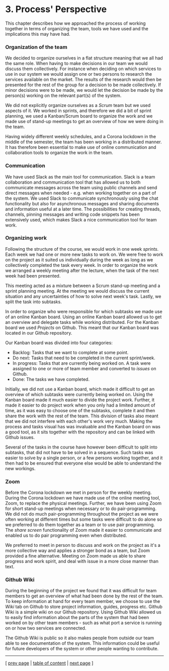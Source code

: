 # 3. Process' Perspective
This chapter describes how we approached the process of working together in terms of organizing the team, tools we have used and the implications this may have had.

### Organization of the team
We decided to organize ourselves in a flat structure meaning that we all had the same role. When having to make decisions in our team we would discuss them collectively. For instance when deciding on which services to use in our system we would assign one or two persons to research the services available on the market. The results of the research would then be presented for the rest of the group for a decision to be made collectively. If minor decisions were to be made, we would let the decision be made by the person(s) working on the relevant part(s) of the system. 

We did not explicitly organize ourselves as a *Scrum* team but we used aspects of it. We worked in sprints, and therefore we did a bit of sprint planning, we used a Kanban/Scrum board to organize the work and we made use of stand-up meetings to get an overview of how we were doing in the team. 

Having widely different weekly schedules, and a Corona lockdown in the middle of the semester, the team has been working in a distributed manner. It has therefore been essential to make use of online communication and collaboration tools to organize the work in the team.

### Communication
We have used Slack as the main tool for communication. Slack is a team collaboration and communication tool that has allowed us to both communicate messages across the team using public channels and send direct messages when needed - e.g. when working together on a part of the system. We used Slack to communicate synchronously using the chat functionality but also for asynchronous messages and sharing documents and information useful at a later time. The possibilities for creating threads, channels, pinning messages and writing code snippets has been extensively used, which makes Slack a nice communication tool for team work.

### Organizing work
Following the structure of the course, we would work in one week *sprints*. Each week we had one or more new tasks to work on. We were free to work on the project as it suited us individually during the week as long as we collectively completed the task every week. In order to organize the work we arranged a weekly meeting after the lecture, when the task of the next week had been presented. 

This meeting acted as a mixture between a Scrum stand-up meeting and a sprint planning meeting. At the meeting we would discuss the current situation and any uncertainties of how to solve next week's task. Lastly, we split the task into subtasks. 

In order to organize who were responsible for which subtasks we made use of an online Kanban board. Using an online Kanban board allowed us to get an overview and delegate tasks while working distributed. For the Kanban board we used *Projects* on Github. This meant that our Kanban board was located in our Github repository.

Our Kanban board was divided into four categories:
- Backlog: Tasks that we want to complete at some point.
- Do next: Tasks that need to be completed in the current sprint/week.
- In progress: Tasks that are currently being worked on. A task were assigned to one or more of team member and converted to *issues* on Github.
- Done: The tasks we have completed.

Initially, we did not use a Kanban board, which made it difficult to get an overview of which subtasks were currently being worked on. Using the Kanban board made it much easier to divide the project work. Further, it made it easier to do project work when you only had a limited amount of time, as it was easy to choose one of the subtasks, complete it and then share the work with the rest of the team. This division of tasks also meant that we did not interfere with each other's work very much. Making the process and tasks visual has was invaluable and the Kanban board on was a good tool, as it sits together with the repository and can be linked with Github issues.

Several of the tasks in the course have however been difficult to split into subtasks, that did not have to be solved in a sequence. Such tasks was easier to solve by a single person, or a few persons working together, and it then had to be ensured that everyone else would be able to understand the new workings.

### Zoom
Before the Corona lockdown we met in person for the weekly meeting. During the Corona lockdown we have made use of the online meeting tool, Zoom, to replace the physical meetings. Further, we have been using Zoom for short stand-up meetings when necessary or to do pair-programming. We did not do much pair-programming throughout the project as we were often working at different times but some tasks were difficult to do alone so we preferred to do them together as a team or to use pair programming. The *share screen* functionality of Zoom made it easier to communicate and enabled us to do pair programming even when distributed. 

We preferred to meet in person to discuss and work on the project as it's a more collective way and applies a stronger bond as a team, but Zoom provided a fine alternative. Meeting on Zoom made us able to share progress and work spirit, and deal with issue in a more close manner than text. 

### Github Wiki
During the beginning of the project we found that it was difficult for team members to get an overview of what had been done by the rest of the team. To keep information at hand for every team member, we choose to use the *Wiki* tab on Github to store project information, guides, progress etc. Github Wiki is a simple wiki on our Github repository. Using Github Wiki allowed us to easily find information about the parts of the system that had been worked on by other team members - such as what port a service is running on or how two services are connected.

The Github Wiki is public so it also makes people from outside our team able to see documentation of the system. This information could be useful for future developers of the system or other people wanting to contribute.

---
[ [prev page](../chapters/203_interactions_of_subsystems.md) | [table of content](../table_of_content.md) | [next page](../chapters/301_repo_and_branch_strategy.md) ]
